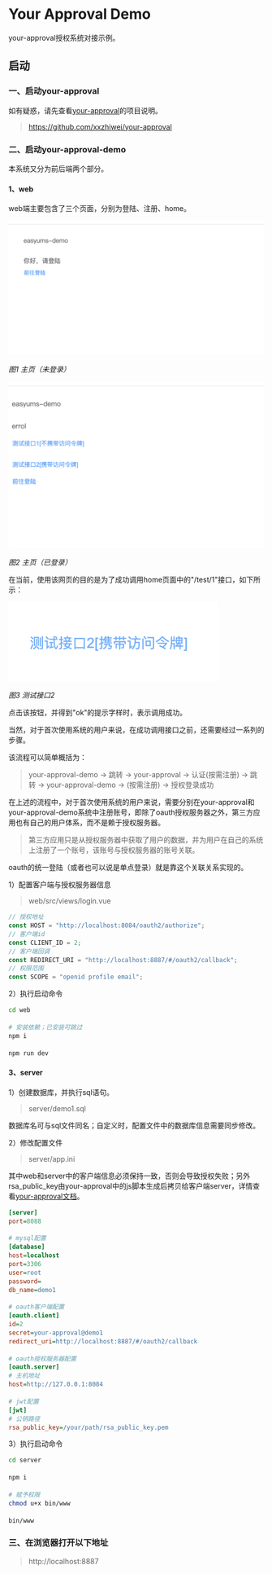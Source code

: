 # Your Approval Demo

your-approval授权系统对接示例。

## 启动

### 一、启动your-approval

如有疑惑，请先查看[your-approval](https://github.com/xxzhiwei/your-approval)的项目说明。

> https://github.com/xxzhiwei/your-approval

### 二、启动your-approval-demo

本系统又分为前后端两个部分。

#### 1、web

web端主要包含了三个页面，分别为登陆、注册、home。

![image](./web/static/images/6d206c65fd6d3305eadd8f3f7258fe6b.png)

*图1 主页（未登录）*

![image](./web/static/images/1554c1b7f2d6477a732700792ee5d1ba.png)

*图2 主页（已登录）*

在当前，使用该网页的目的是为了成功调用home页面中的"/test/1"接口，如下所示：

![image](./web/static/images/FEDB704856786CDDC698A9D8AE8004B9.png)

*图3 测试接口2*

点击该按钮，并得到"ok"的提示字样时，表示调用成功。

当然，对于首次使用系统的用户来说，在成功调用接口之前，还需要经过一系列的步骤。

该流程可以简单概括为：

> your-approval-demo -> 跳转 -> your-approval -> 认证(按需注册) -> 跳转 -> your-approval-demo -> (按需注册) -> 授权登录成功

在上述的流程中，对于首次使用系统的用户来说，需要分别在your-approval和your-approval-demo系统中注册账号，即除了oauth授权服务器之外，第三方应用也有自己的用户体系，而不是赖于授权服务器。

> 第三方应用只是从授权服务器中获取了用户的数据，并为用户在自己的系统上注册了一个账号，该账号与授权服务器的账号关联。

oauth的统一登陆（或者也可以说是单点登录）就是靠这个关联关系实现的。

1）配置客户端与授权服务器信息

> web/src/views/login.vue

```js
// 授权地址
const HOST = "http://localhost:8084/oauth2/authorize";
// 客户端id
const CLIENT_ID = 2;
// 客户端回调
const REDIRECT_URI = "http://localhost:8887/#/oauth2/callback";
// 权限范围
const SCOPE = "openid profile email";
```

2）执行启动命令

```bash
cd web

# 安装依赖；已安装可跳过
npm i

npm run dev
```

#### 3、server

1）创建数据库，并执行sql语句。

> server/demo1.sql

数据库名可与sql文件同名；自定义时，配置文件中的数据库信息需要同步修改。

2）修改配置文件

> server/app.ini

其中web和server中的客户端信息必须保持一致，否则会导致授权失败；另外rsa_public_key由your-approval中的js脚本生成后拷贝给客户端server，详情查看[your-approval文档](https://github.com/xxzhiwei/your-approval)。

```ini
[server]
port=8088

# mysql配置
[database]
host=localhost
port=3306
user=root
password=
db_name=demo1

# oauth客户端配置
[oauth.client]
id=2
secret=your-approval@demo1
redirect_uri=http://localhost:8887/#/oauth2/callback

# oauth授权服务器配置
[oauth.server]
# 主机地址
host=http://127.0.0.1:8084

# jwt配置
[jwt]
# 公钥路径
rsa_public_key=/your/path/rsa_public_key.pem
```

3）执行启动命令

```bash
cd server

npm i

# 赋予权限
chmod u+x bin/www

bin/www
```

### 三、在浏览器打开以下地址

> http://localhost:8887